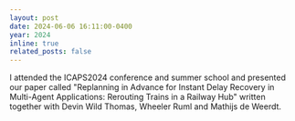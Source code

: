 ```yaml
---
layout: post
date: 2024-06-06 16:11:00-0400
year: 2024
inline: true
related_posts: false
---
```


I attended the ICAPS2024 conference and summer school and presented our paper called "Replanning in Advance for Instant Delay Recovery in Multi-Agent Applications: Rerouting Trains in a Railway Hub" written together with Devin Wild Thomas, Wheeler Ruml and Mathijs de Weerdt. 